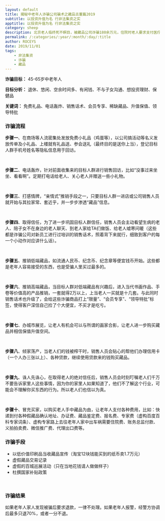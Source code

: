 ```yaml
---
layout: default
title: 揭秘中老年人诈骗公司骗术之藏品古董篇2019
subtitle: 以投资升值为名 行非法集资之实
apptitle: 以投资升值为名 行非法集资之实
category: sheep
description: 北京老人临终死不瞑目，被藏品公司诈骗180余万元，住院时老人要求支付医疗费用，电话短信皆无人回复。2019的江苏常州80岁退休音乐老师胡凤鸣购买藏品已有30年了，当年房子拆迁得的90万补偿款其中40万买了套房子，剩下50万全用来购买藏品了，30年来共耗资一百多万买了一屋子卖不出去的“古董”，比如淘宝上380块钱的玉器，他以7万元在上海购买收藏的，45.5元的朝鲜钞以17万元购入。胡凤鸣有一个儿子在日本和美国游玩，过年也不怎么回家，他自己退休工资8800元每月，现在还欠债14万元，每月还债外只有800块生活费。收藏品公司以便宜低价值纸币纪念章、玉器、瓷器、字画、手卷、书画作品哄骗中老年人群体收藏保值升值，窄干老人家产后帮其办理信用卡、贷款继续行骗。以收藏古董为名，行非法集资之实。
permalink: /:categories/:year/:month/:day/:title
author: ROCEYS
date: 2019/11/01
tags:
    - 非法集资
    - 诈骗
    - 藏品
---
```


**诈骗目标：** 45-65岁中老年人

**目标分析：** 退休、悠闲、空余时间多、有闲钱、不与子女沟通、想投资理财、保健品

**关键词：** 免费礼品、电话轰炸、销售话术、会员专享、稀缺藏品、升值保值、领导特批

### 诈骗流程

**步骤一**、在商场等人流密集处发放免费小礼品（鸡蛋等），以公司搞活动等名义发放传单及小礼品、上楼就有礼品送、参会送礼（最终目的是送你上当），登记目标人群手机号姓名等隐私信息用于回访。

<br>

**步骤二**、电话轰炸，针对前面收集来的目标人群进行销售回访，比如“没事过来坐坐、看看啊”。定期打电话给老人、关心老人并赠送一些小礼物。

<br>

**步骤三**、打感情牌，“亲情式”推销手段之一，只要目标人群一进店或公司销售人员就开始与其拉家常、套近乎，并一步步渗透“藏品”信息。

<br>

**步骤四**、取得信任，为了进一步巩固目标人群信任，销售人员会主动看望生病的老人、陪子女不在身边的老人聊天、到老人家给TA们做饭、给老人嘘寒问暖（这些都是诈骗公司对新员工进行过培训的销售话术，照着背下来就行，细致到客户的每一个小动作对应讲什么话）。

<br>

**步骤五**、推销低端藏品，如流通人民币、纪念币、纪念章等便宜钱币开始。这些都是老年人容易接受的东西，也是受骗人里买过最多的。

<br>

**步骤六**、推销高端藏品，当目标人群对低端藏品有兴趣后，进入当代书画作品、手卷等价值高的产品推销，一套就得2万以上，上当老人一买就是十几套。与此同时销售话术也升级了，会给这些诈骗商品打上“限量”、“会员专享”、“领导特批”标签，使得客户深信自己捡了个大便宜，不买才是吃亏。

<br>

**步骤七**、办城市展览，让老人有机会可以与所谓的画家合影，让老人进一步购买藏品并相信保值升值空间。

<br>

**步骤八**、倾家荡产，当老人们的钱被榨干时，销售人员会贴心的帮他们办理信用卡（一个人办三张以上）、各种贷款，继续使用贷款来的钱购买藏品。

<br>

**步骤九**、诛人先诛心，在取得老人的绝对信任后，销售人员会时刻叮嘱老人们千万不要告诉家里人这些事情，因为你的家里人如果知道了，他们不了解这个行业，可能会不理解你买东西的行为。所以老人们也信以为真。

<br>

**步骤十**、冒充买家，以购买老人手中藏品为由，让老年人支付各种费用，比如：快递到付各种假藏品确认地址、办证费、藏品鉴定费、报名费、专家费（虚构百度百科专家词条）、虚构专家路上去往老年人家中出车祸需要住院费、账务总监付款、义拍拍卖费、微信推广费、代理出口费等。

### 诈骗手段

- 以低价值印刷品当收藏品宣传（淘宝12块钱能买到的纸币卖1.7万元）
- 虚假藏品交易记录
- 虚假的百城巡展活动（只在当地花钱请人做做样子）
- 杜撰国家补贴政策

<br>

### 诈骗结果

如果老年人家人发现被骗后要求退款，一律不处理。如果老年人报警，经警方协调后最多只退70%，或者一分不退。

